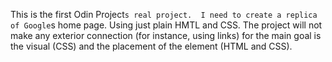 This is the first Odin Project`s real project. 
I need to create a replica of Google`s home page.
Using just plain HMTL and CSS. 
The project will not make any exterior connection (for instance, using links) for the main goal is the visual (CSS) and the placement of the element (HTML and CSS).
